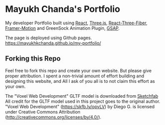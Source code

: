 # Mayukh Chanda's Portfolio

My developer Portfolio built using [React](https://reactjs.org/), [Three.js](https://threejs.org/), [React-Three-Fiber](https://github.com/pmndrs/react-three-fiber), [Framer-Motion](https://www.framer.com/) and GreenSock Animation Plugin, [GSAP](https://github.com/greensock/GSAP).

The page is deployed using Github pages. https://mayukhkchanda.github.io/my-portfolio/

## Forking this Repo

Feel free to fork this repo and create your own website. But please give proper attribution.
I spent a non-trivial amount of effort building and designing this website, and All I ask of you all is to not claim this effort as your own.

The "Voxel Web Development" GLTF model is downloaded from [Sketchfab](https://sketchfab.com/3d-models/voxel-web-development-50ad959d6c6b4799806c45bfa46ca550)
All credit for the GLTF model used in this project goes to the original author.
"Voxel Web Development" (https://skfb.ly/opvLV) by Diego G. is licensed under Creative Commons Attribution (http://creativecommons.org/licenses/by/4.0/).
